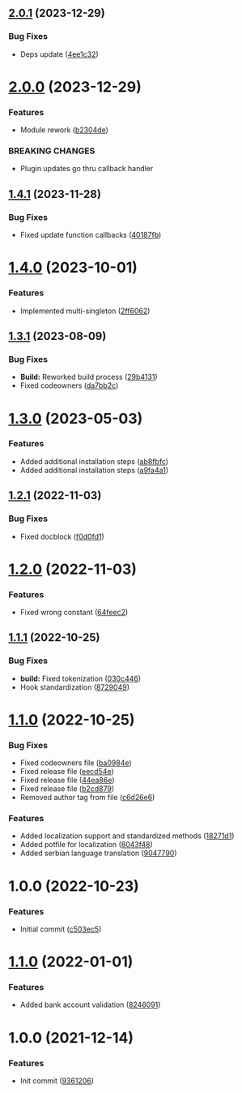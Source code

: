 ## [2.0.1](https://github.com/oblakstudio/wp-plugin-installer/compare/v2.0.0...v2.0.1) (2023-12-29)


### Bug Fixes

* Deps update ([4ee1c32](https://github.com/oblakstudio/wp-plugin-installer/commit/4ee1c32d63991e3955fdbc8cd961572d4e3d8d8a))

# [2.0.0](https://github.com/oblakstudio/wp-plugin-installer/compare/v1.4.1...v2.0.0) (2023-12-29)


### Features

* Module rework ([b2304de](https://github.com/oblakstudio/wp-plugin-installer/commit/b2304deab8ef0e952586212f3d0c0f5f973c1792))


### BREAKING CHANGES

* Plugin updates go thru callback handler

## [1.4.1](https://github.com/oblakstudio/wp-plugin-installer/compare/v1.4.0...v1.4.1) (2023-11-28)


### Bug Fixes

* Fixed update function callbacks ([40187fb](https://github.com/oblakstudio/wp-plugin-installer/commit/40187fbc9748c110a616a60fa325f92d11c5975f))

# [1.4.0](https://github.com/oblakstudio/wp-plugin-installer/compare/v1.3.1...v1.4.0) (2023-10-01)


### Features

* Implemented multi-singleton ([2ff6062](https://github.com/oblakstudio/wp-plugin-installer/commit/2ff6062fdea23be59abc2b18149a999c75e96dca))

## [1.3.1](https://github.com/oblakstudio/wp-plugin-installer/compare/v1.3.0...v1.3.1) (2023-08-09)


### Bug Fixes

* **Build:** Reworked build process ([29b4131](https://github.com/oblakstudio/wp-plugin-installer/commit/29b4131bb51024ecd88a83d3fcf61fc27661c3a5))
* Fixed codeowners ([da7bb2c](https://github.com/oblakstudio/wp-plugin-installer/commit/da7bb2cec5e826155d6c90c3524ad7618a54f6c1))

# [1.3.0](https://github.com/oblakstudio/wp-plugin-installer/compare/v1.2.1...v1.3.0) (2023-05-03)


### Features

* Added additional installation steps ([ab8fbfc](https://github.com/oblakstudio/wp-plugin-installer/commit/ab8fbfc04c1547496437ac661d548beeae1c4d30))
* Added additional installation steps ([a9fa4a1](https://github.com/oblakstudio/wp-plugin-installer/commit/a9fa4a1313fb9da49158f1410195929b6ba2871f))

## [1.2.1](https://github.com/oblakstudio/wp-plugin-installer/compare/v1.2.0...v1.2.1) (2022-11-03)


### Bug Fixes

* Fixed docblock ([f0d0fd1](https://github.com/oblakstudio/wp-plugin-installer/commit/f0d0fd16c698610fc87d58c78dd45a1b64b001a4))

# [1.2.0](https://github.com/oblakstudio/wp-plugin-installer/compare/v1.1.1...v1.2.0) (2022-11-03)


### Features

* Fixed wrong constant ([64feec2](https://github.com/oblakstudio/wp-plugin-installer/commit/64feec277b65b041a6f2bd817dae600535aa2d39))

## [1.1.1](https://github.com/oblakstudio/wp-plugin-installer/compare/v1.1.0...v1.1.1) (2022-10-25)


### Bug Fixes

* **build:** Fixed tokenization ([030c446](https://github.com/oblakstudio/wp-plugin-installer/commit/030c446f55d219e3347924caefd0814d1d4babfa))
* Hook standardization ([8729049](https://github.com/oblakstudio/wp-plugin-installer/commit/87290490b6f709f57b06f50d0a1ef163051a918f))

# [1.1.0](https://github.com/oblakstudio/wp-plugin-installer/compare/v1.0.0...v1.1.0) (2022-10-25)


### Bug Fixes

* Fixed codeowners file ([ba0984e](https://github.com/oblakstudio/wp-plugin-installer/commit/ba0984e71afa1c1ae0735532f8aec97608770375))
* Fixed release file ([eecd54e](https://github.com/oblakstudio/wp-plugin-installer/commit/eecd54e3cdcb4e54469815348feacb9c5a65f14f))
* Fixed release file ([44ea86e](https://github.com/oblakstudio/wp-plugin-installer/commit/44ea86ecba2ac7ccbc3d28a0703e49a0c619320a))
* Fixed release file ([b2cd879](https://github.com/oblakstudio/wp-plugin-installer/commit/b2cd879a7d2ba6eb8dff681b64cf6a2141998c20))
* Removed author tag from file ([c6d26e6](https://github.com/oblakstudio/wp-plugin-installer/commit/c6d26e6303a39e62aebd77926d278f416ce6a71f))


### Features

* Added localization support and standardized methods ([18271d1](https://github.com/oblakstudio/wp-plugin-installer/commit/18271d19fa09bf50bd6dd75e07f4e3aafdd7f415))
* Added potfile for localization ([8043f48](https://github.com/oblakstudio/wp-plugin-installer/commit/8043f48fa054562b7191c1305413b11f7e78fd9f))
* Added serbian language translation ([9047790](https://github.com/oblakstudio/wp-plugin-installer/commit/9047790301f8fa1e4ca2b5597c120871df94de73))

# 1.0.0 (2022-10-23)


### Features

* Initial commit ([c503ec5](https://github.com/oblakstudio/wp-plugin-installer/commit/c503ec5635b785066c3dc00c4a1a7cb1d3275daf))

# [1.1.0](https://github.com/oblakstudio/serbian-validators-php/compare/v1.0.0...v1.1.0) (2022-01-01)


### Features

* Added bank account validation ([8246091](https://github.com/oblakstudio/serbian-validators-php/commit/8246091131356a8927d4aff9c3eab4ab01ebd112))

# 1.0.0 (2021-12-14)


### Features

* Init commit ([9361206](https://github.com/oblakstudio/serbian-validators-php/commit/93612068274b6c5d08a871a69a2a9989c70d24c9))

